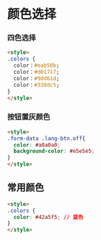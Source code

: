 # 颜色选择

### 四色选择
```html
<style>
.colors {
  color：#eab50b;
  color：#d01717;
  color：#9dd61d;
  color：#338dc5;
}
</style>
```

### 按钮置灰颜色
```html
<style>
.form-data .lang-btn.off{
  color: #a0a0a0;
  background-color: #e5e5e5;
}
</style>
```


## 常用颜色
```html
<style>
.colors {
  color: #42a5f5; // 蓝色
}
</style>
```


